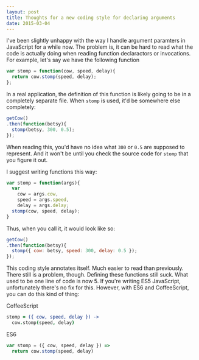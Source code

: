 ```yaml
---
layout: post
title: Thoughts for a new coding style for declaring arguments 
date: 2015-03-04
---
```


I've been slightly unhappy with the way I handle argument paramters in JavaScript for a while now. The problem is, it can be hard to read what the code is actually doing when reading function declaractors or invocations. For example, let's say we have the following function

```js
var stomp = function(cow, speed, delay){
  return cow.stomp(speed, delay);
};
```

In a real application, the definition of this function is likely going to be in a completely separate file. When `stomp` is used, it'd be somewhere else completely:

```js
getCow()
.then(function(betsy){
  stomp(betsy, 300, 0.5);
});
```

When reading this, you'd have no idea what `300` or `0.5` are supposed to represent. And it won't be until you check the source code for `stomp` that you figure it out.

I suggest writing functions this way:

```js
var stomp = function(args){
  var 
    cow = args.cow,
    speed = args.speed,
    delay = args.delay;
  stomp(cow, speed, delay);
}
```

Thus, when you call it, it would look like so:

```js
getCow()
.then(function(betsy){
  stomp({ cow: betsy, speed: 300, delay: 0.5 });
});
```

This coding style annotates itself. Much easier to read than previously. There still is a problem, though. Defining these functions still suck. What used to be one line of code is now 5. If you're writing ES5 JavaScript, unfortunately there's no fix for this. However, with ES6 and CoffeeScript, you can do this kind of thing:


CoffeeScript

```coffee
stomp = ({ cow, speed, delay }) ->
  cow.stomp(speed, delay)
```

ES6

```js
var stomp = ({ cow, speed, delay }) =>
  return cow.stomp(speed, delay)
```



